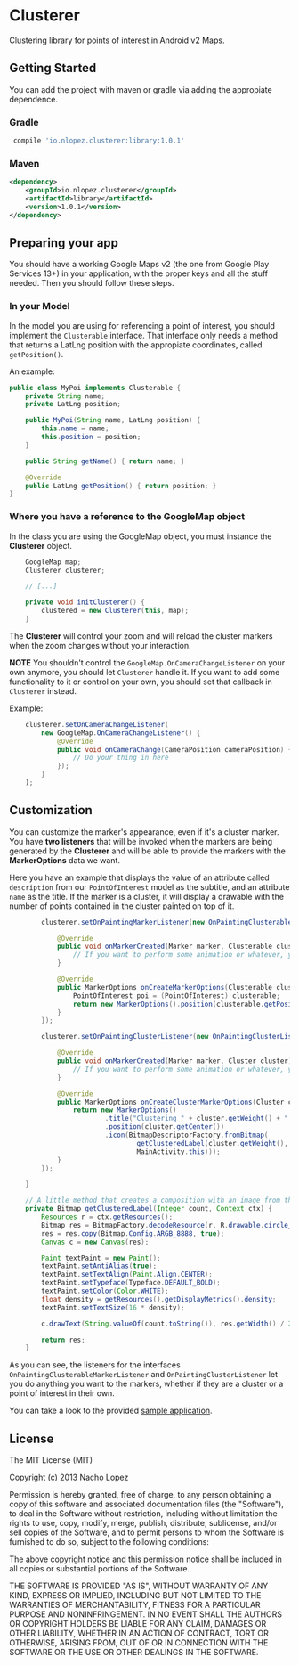 Clusterer
=========

Clustering library for points of interest in Android v2 Maps.

Getting Started
---------------

You can add the project with maven or gradle via adding the appropiate dependence.

### Gradle

```groovy
 compile 'io.nlopez.clusterer:library:1.0.1'
```

### Maven

```xml
<dependency>
	<groupId>io.nlopez.clusterer</groupId>
	<artifactId>library</artifactId>
	<version>1.0.1</version>
</dependency>
```

Preparing your app
------------------

You should have a working Google Maps v2 (the one from Google Play Services 13+) in your application, with the proper keys and all the stuff needed. Then you should follow these steps.

### In your Model

In the model you are using for referencing a point of interest, you should implement the `Clusterable` interface. That interface only needs a method that returns a LatLng position with the appropiate coordinates, called `getPosition()`.

An example:
```java
public class MyPoi implements Clusterable {
	private String name;
	private LatLng position;

	public MyPoi(String name, LatLng position) {
		this.name = name;
		this.position = position;
	}

	public String getName() { return name; }

	@Override
	public LatLng getPosition() { return position; }
}
```

### Where you have a reference to the GoogleMap object

In the class you are using the GoogleMap object, you must instance the **Clusterer** object.

```java
	GoogleMap map;
	Clusterer clusterer;

	// [...]

	private void initClusterer() {
		clustered = new Clusterer(this, map);
	}

```

The **Clusterer** will control your zoom and will reload the cluster markers when the zoom changes without your interaction.

**NOTE** You shouldn't control the `GoogleMap.OnCameraChangeListener` on your own anymore, you should let `Clusterer` handle it. If you want to add some functionality to it or control on your own, you should set that callback in `Clusterer` instead.

Example:

```java
    clusterer.setOnCameraChangeListener(
        new GoogleMap.OnCameraChangeListener() {
            @Override
            public void onCameraChange(CameraPosition cameraPosition) {
                // Do your thing in here
            });
        }
    );
```

Customization
-------------

You can customize the marker's appearance, even if it's a cluster marker. You have **two listeners** that will be invoked when the markers are being generated by the **Clusterer** and will be able to provide the markers with the **MarkerOptions** data we want.

Here you have an example that displays the value of an attribute called `description` from our `PointOfInterest` model as the subtitle, and an attribute `name` as the title. If the marker is a cluster, it will display a drawable with the number of points contained in the cluster painted on top of it.

```java
		clusterer.setOnPaintingMarkerListener(new OnPaintingClusterableMarkerListener() {

			@Override
			public void onMarkerCreated(Marker marker, Clusterable clusterable) {
                // If you want to perform some animation or whatever, you could do it here
			}

			@Override
			public MarkerOptions onCreateMarkerOptions(Clusterable clusterable) {
				PointOfInterest poi = (PointOfInterest) clusterable;
				return new MarkerOptions().position(clusterable.getPosition()).title(poi.getName()).snippet(poi.getDescription());
			}
		});

		clusterer.setOnPaintingClusterListener(new OnPaintingClusterListener() {

			@Override
			public void onMarkerCreated(Marker marker, Cluster cluster) {
                // If you want to perform some animation or whatever, you could do it here
			}

			@Override
			public MarkerOptions onCreateClusterMarkerOptions(Cluster cluster) {
				return new MarkerOptions()
						.title("Clustering " + cluster.getWeight() + " items")
						.position(cluster.getCenter())
						.icon(BitmapDescriptorFactory.fromBitmap(
						        getClusteredLabel(cluster.getWeight(),
								MainActivity.this)));
			}
		});

	}

    // A little method that creates a composition with an image from the drawables and the number of pois included in a particular cluster
    private Bitmap getClusteredLabel(Integer count, Context ctx) {
        Resources r = ctx.getResources();
        Bitmap res = BitmapFactory.decodeResource(r, R.drawable.circle_red);
        res = res.copy(Bitmap.Config.ARGB_8888, true);
        Canvas c = new Canvas(res);

        Paint textPaint = new Paint();
        textPaint.setAntiAlias(true);
        textPaint.setTextAlign(Paint.Align.CENTER);
        textPaint.setTypeface(Typeface.DEFAULT_BOLD);
        textPaint.setColor(Color.WHITE);
        float density = getResources().getDisplayMetrics().density;
        textPaint.setTextSize(16 * density);

        c.drawText(String.valueOf(count.toString()), res.getWidth() / 2, res.getHeight() / 2 + textPaint.getTextSize() / 3, textPaint);

        return res;
    }
```

As you can see, the listeners for the interfaces `OnPaintingClusterableMarkerListener` and `OnPaintingClusterListener` let you do anything you want to the markers, whether if they are a cluster or a point of interest in their own.

You can take a look to the provided [sample application](sample/).

License
-------

The MIT License (MIT)

Copyright (c) 2013 Nacho Lopez

Permission is hereby granted, free of charge, to any person obtaining a copy
of this software and associated documentation files (the "Software"), to deal
in the Software without restriction, including without limitation the rights
to use, copy, modify, merge, publish, distribute, sublicense, and/or sell
copies of the Software, and to permit persons to whom the Software is
furnished to do so, subject to the following conditions:

The above copyright notice and this permission notice shall be included in
all copies or substantial portions of the Software.

THE SOFTWARE IS PROVIDED "AS IS", WITHOUT WARRANTY OF ANY KIND, EXPRESS OR
IMPLIED, INCLUDING BUT NOT LIMITED TO THE WARRANTIES OF MERCHANTABILITY,
FITNESS FOR A PARTICULAR PURPOSE AND NONINFRINGEMENT. IN NO EVENT SHALL THE
AUTHORS OR COPYRIGHT HOLDERS BE LIABLE FOR ANY CLAIM, DAMAGES OR OTHER
LIABILITY, WHETHER IN AN ACTION OF CONTRACT, TORT OR OTHERWISE, ARISING FROM,
OUT OF OR IN CONNECTION WITH THE SOFTWARE OR THE USE OR OTHER DEALINGS IN
THE SOFTWARE.
